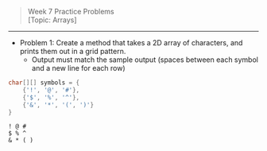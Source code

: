 > Week 7 Practice Problems<br>[Topic: Arrays]

<hr>

- Problem 1: Create a method that takes a 2D array of characters, and prints them out in a grid pattern.
	- Output must match the sample output (spaces between each symbol and a new line for each row)

```java
char[][] symbols = {
	{'!', '@', '#'},
	{'$', '%', '^'},
	{'&', '*', '(', ')'}
}
```
```
! @ #
$ % ^
& * ( )
```